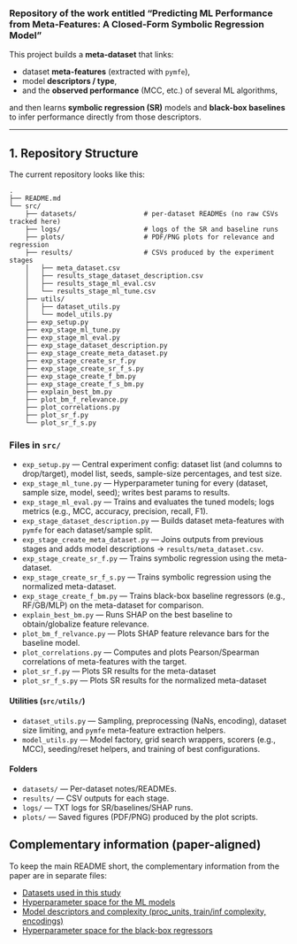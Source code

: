 ### Repository of the work entitled “Predicting ML Performance from Meta-Features: A Closed-Form Symbolic Regression Model”

This project builds a **meta-dataset** that links:
- dataset **meta-features** (extracted with `pymfe`),
- model **descriptors / type**,
- and the **observed performance** (MCC, etc.) of several ML algorithms,

and then learns **symbolic regression (SR)** models and **black-box baselines** to infer performance directly from those descriptors.

---

## 1. Repository Structure

The current repository looks like this:

```text
.
├── README.md
└── src/
    ├── datasets/                 # per-dataset READMEs (no raw CSVs tracked here)
    ├── logs/                     # logs of the SR and baseline runs
    ├── plots/                    # PDF/PNG plots for relevance and regression
    ├── results/                  # CSVs produced by the experiment stages
    │   ├── meta_dataset.csv
    │   ├── results_stage_dataset_description.csv
    │   ├── results_stage_ml_eval.csv
    │   └── results_stage_ml_tune.csv
    ├── utils/
    │   ├── dataset_utils.py
    │   └── model_utils.py
    ├── exp_setup.py
    ├── exp_stage_ml_tune.py
    ├── exp_stage_ml_eval.py
    ├── exp_stage_dataset_description.py
    ├── exp_stage_create_meta_dataset.py
    ├── exp_stage_create_sr_f.py
    ├── exp_stage_create_sr_f_s.py
    ├── exp_stage_create_f_bm.py
    ├── exp_stage_create_f_s_bm.py
    ├── explain_best_bm.py
    ├── plot_bm_f_relevance.py
    ├── plot_correlations.py
    ├── plot_sr_f.py
    └── plot_sr_f_s.py
```


### Files in `src/`

- `exp_setup.py` — Central experiment config: dataset list (and columns to drop/target), model list, seeds, sample-size percentages, and test size.
- `exp_stage_ml_tune.py` — Hyperparameter tuning for every (dataset, sample size, model, seed); writes best params to results.
- `exp_stage_ml_eval.py` — Trains and evaluates the tuned models; logs metrics (e.g., MCC, accuracy, precision, recall, F1).
- `exp_stage_dataset_description.py` — Builds dataset meta-features with `pymfe` for each dataset/sample split.
- `exp_stage_create_meta_dataset.py` — Joins outputs from previous stages and adds model descriptions → `results/meta_dataset.csv`.
- `exp_stage_create_sr_f.py` — Trains symbolic regression using the meta-dataset.
- `exp_stage_create_sr_f_s.py` — Trains symbolic regression using the normalized meta-dataset.
- `exp_stage_create_f_bm.py` — Trains black-box baseline regressors (e.g., RF/GB/MLP) on the meta-dataset for comparison.
- `explain_best_bm.py` — Runs SHAP on the best baseline to obtain/globalize feature relevance.
- `plot_bm_f_relvance.py` — Plots SHAP feature relevance bars for the baseline model.
- `plot_correlations.py` — Computes and plots Pearson/Spearman correlations of meta-features with the target.
- `plot_sr_f.py` — Plots SR results for the meta-dataset
- `plot_sr_f_s.py` — Plots SR results for the normalized meta-dataset

#### Utilities (`src/utils/`)
- `dataset_utils.py` — Sampling, preprocessing (NaNs, encoding), dataset size limiting, and `pymfe` meta-feature extraction helpers.
- `model_utils.py` — Model factory, grid search wrappers, scorers (e.g., MCC), seeding/reset helpers, and training of best configurations.

#### Folders
- `datasets/` — Per-dataset notes/READMEs.
- `results/` — CSV outputs for each stage.
- `logs/` — TXT logs for SR/baselines/SHAP runs.
- `plots/` — Saved figures (PDF/PNG) produced by the plot scripts.


## Complementary information (paper-aligned)

To keep the main README short, the complementary information from the paper are in separate files:

- [Datasets used in this study](src/docs/datasets.md)
- [Hyperparameter space for the ML models](src/docs/ml-hyperparams.md)
- [Model descriptors and complexity (proc_units, train/inf complexity, encodings)](src/docs/model-descriptors.md)
- [Hyperparameter space for the black-box regressors](src/docs/baselines-hyperparams.md)
